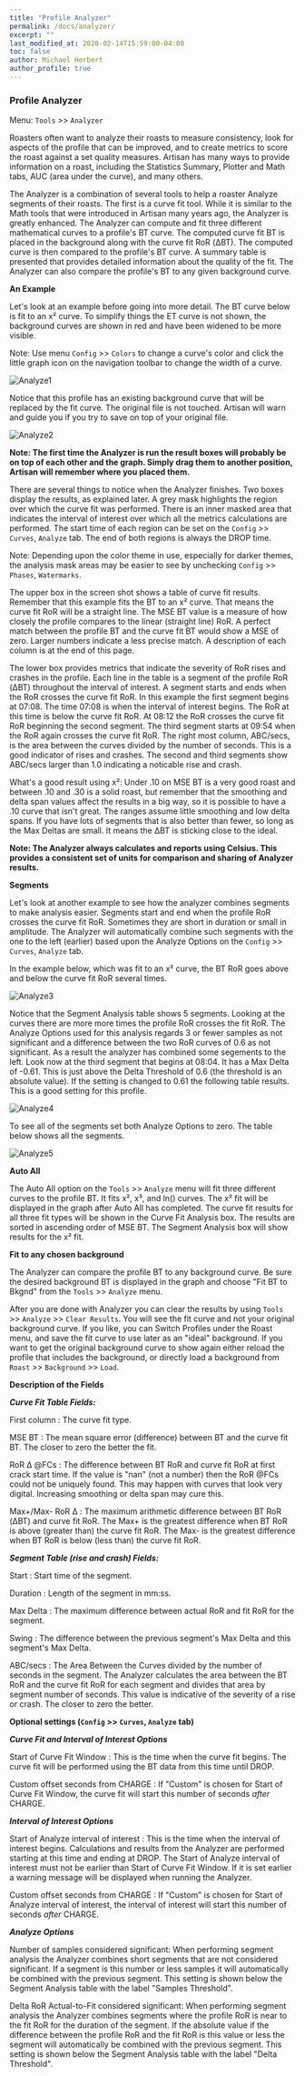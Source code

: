 ```yaml
---
title: "Profile Analyzer"
permalink: /docs/analyzer/
excerpt: ""
last_modified_at: 2020-02-14T15:59:00-04:00
toc: false
author: Michael Herbert
author_profile: true
---
```


### Profile Analyzer

Menu: `Tools` >> `Analyzer`


Roasters often want to analyze their roasts to measure consistency, look for aspects of the profile that can be improved, and to create metrics to score the roast against a set quality measures.  Artisan has many ways to provide information on a roast, including the Statistics Summary, Plotter and Math tabs, AUC (area under the curve), and many others.

The Analyzer is a combination of several tools to help a roaster Analyze segments of their roasts.  The first is a curve fit tool.  While it is similar to the Math tools that were introduced in Artisan many years ago, the Analyzer is greatly enhanced.  The Analyzer can compute and fit three different mathematical curves to a profile's BT curve.  The computed curve fit BT is placed in the background along with the curve fit RoR (ΔBT).  The computed curve is then compared to the profile's BT curve.  A summary table is presented that provides detailed information about the quality of the fit.  The Analyzer can also compare the profile's BT to any given background curve.
 
**An Example**

Let's look at an example before going into more detail. The BT curve below is fit to an x² curve.  To simplify things the ET curve is not shown, the background curves are shown in red and have been widened to be more visible.  	 

Note: Use menu `Config` >> `Colors` to change a curve's color and click the little graph icon on the navigation toolbar to change the width of a curve.
 
![Analyze1](/assets/images/gsg/Analyze1.png)

Notice that this profile has an existing background curve that will be replaced by the fit curve.  The original file is not touched.  Artisan will warn and guide you if you try to save on top of your original file.

![Analyze2](/assets/images/gsg/Analyze2.png)

**Note: The first time the Analyzer is run the result boxes will probably be on top of each other and the graph.  Simply drag them to another position, Artisan will remember where you placed them.**
 
There are several things to notice when the Analyzer finishes.  Two boxes display the results, as explained later.  A grey mask highlights the region over which the curve fit was performed. There is an inner masked area that indicates the interval of interest over which all the metrics calculations are performed. The start time of each region can be set on the `Config` >> `Curves`, `Analyze` tab.  The end of both regions is always the DROP time.

Note: Depending upon the color theme in use, especially for darker themes, the analysis mask areas may be easier to see by unchecking `Config` >> `Phases`, `Watermarks`.

The upper box in the screen shot shows a table of curve fit results.  Remember that this example fits the BT to an x² curve.  That means the curve fit RoR will be a straight line.  The MSE BT value is a measure of how closely the profile compares to the linear (straight line) RoR.  A perfect match between the profile BT and the curve fit BT would show a MSE of zero.  Larger numbers indicate a less precise match.  A description of each column is at the end of this page.  

The lower box provides metrics that indicate the severity of RoR rises and crashes in the profile.  Each line in the table is a segment of the profile RoR (ΔBT) throughout the interval of interest.  A segment starts and ends when the RoR crosses the curve fit RoR.  In this example the first segment begins at 07:08.  The time 07:08 is when the interval of interest begins. The RoR at this time is below the curve fit RoR.  At 08:12 the RoR crosses the curve fit RoR beginning the second segment.  The third segment starts at 09:54 when the RoR again crosses the curve fit RoR.  The right most column, ABC/secs, is the area between the curves divided by the number of seconds.  This is a good indicator of rises and crashes.  The second and third segments show ABC/secs larger than 1.0 indicating a noticable rise and crash.

What's a good result using x²:  Under .10 on MSE BT is a very good roast and between .10 and .30 is a solid roast, but remember that the smoothing and delta span values affect the results in a big way, so it is possible to have a .10 curve that isn't great. The ranges assume little smoothing and low delta spans.  If you have lots of segments that is also better than fewer, so long as the Max Deltas are small. It means the ΔBT is sticking close to the ideal.

**Note: The Analyzer always calculates and reports using Celsius. This provides a consistent set of units for comparison and sharing of Analyzer results.**

**Segments**

Let's look at another example to see how the analyzer combines segments to make analysis easier.  Segments start and end when the profile RoR crosses the curve fit RoR. Sometimes they are short in duration or small in amplitude.  The Analyzer will automatically combine such segments with the one to the left (earlier) based upon the Analyze Options on the `Config` >> `Curves`, `Analyze` tab. 

In the example below, which was fit to an x² curve, the BT RoR goes above and below the curve fit RoR several times. 

![Analyze3](/assets/images/gsg/Analyze3.png)

Notice that the Segment Analysis table shows 5 segments.  Looking at the curves there are more more times the profile RoR crosses the fit RoR.  The Analyze Options used for this analysis regards 3 or fewer samples as not significant and a difference between the two RoR curves of 0.6 as not significant.  As a result the analyzer has combined some segements to the left. Look now at the third segment that begins at 08:04.  It has a Max Delta of -0.61. This is just above the Delta Threshold of 0.6 (the threshold is an absolute value).  If the setting is changed to 0.61 the following table results.  This is a good setting for this profile.

![Analyze4](/assets/images/gsg/Analyze4.png)
 
To see all of the segments set both Analyze Options to zero.  The table below shows all the segments.

![Analyze5](/assets/images/gsg/Analyze5.png)

**Auto All**

The Auto All option on the `Tools` >> `Analyze` menu will fit three different curves to the profile BT.  It fits x², x³, and ln() curves.  The x² fit will be displayed in the graph after Auto All has completed.  The curve fit results for all three fit types will be shown in the Curve Fit Analysis box.  The results are sorted in ascending order of MSE BT.  The Segment Analysis box will show results for the x² fit. 


**Fit to any chosen background**

The Analyzer can compare the profile BT to any background curve.  Be sure the desired background BT is displayed in the graph and choose "Fit BT to Bkgnd" from the `Tools` >> `Analyze` menu.

After you are done with Analyzer you can clear the results by using `Tools` >> `Analyze` >> `Clear Results`.  You will see the fit curve and not your original background curve.  If you like, you can Switch Profiles under the Roast menu, and save the fit curve to use later as an "ideal" background.   If you want to get the original background curve to show again either reload the profile that includes the background, or directly load a background from `Roast` >> `Background` >> `Load`.  


**Description of the Fields**

**_Curve Fit Table Fields:_**

First column : The curve fit type.

MSE BT : The mean square error (difference) between BT and the curve fit BT. The closer to zero the better the fit.

RoR Δ @FCs : The difference between BT RoR and curve fit RoR at first crack start time.  If the value is "nan" (not a number) then the RoR @FCs could not be uniquely found.  This may happen with curves that look very digital.  Increasing smoothing or delta span may cure this.

Max+/Max- RoR Δ : The maximum arithmetic difference between BT RoR (ΔBT) and curve fit RoR.  The Max+ is the greatest difference when BT RoR is above (greater than) the curve fit RoR.  The Max- is the greatest difference when BT RoR is below (less than) the curve fit RoR. 


**_Segment Table (rise and crash) Fields:_**

Start : Start time of the segment.

Duration : Length of the segment in mm:ss.

Max Delta : The maximum difference between actual RoR and fit RoR for the segment.

Swing : The difference between the previous segment's Max Delta and this segment's Max Delta.

ABC/secs : The Area Between the Curves divided by the number of seconds in the segment.  The Analyzer calculates the area between the BT RoR and the curve fit RoR for each segment and divides that area by segment number of seconds.  This value is indicative of the severity of a rise or crash. The closer to zero the better.

**Optional settings (`Config` >> `Curves`, `Analyze` tab)**
 
**_Curve Fit and Interval of Interest Options_**

Start of Curve Fit Window : This is the time when the curve fit begins. The curve fit will be performed using the BT data from this time until DROP.

Custom offset seconds from CHARGE : If "Custom" is chosen for Start of Curve Fit Window, the curve fit will start this number of seconds _after_ CHARGE.


**_Interval of Interest Options_**

Start of Analyze interval of interest : This is the time when the interval of interest begins. Calculations and results from the Analyzer are performed starting at this time and ending at DROP.  The Start of Analyze interval of interest must not be earlier than Start of Curve Fit Window.  If it is set earlier a warning message will be displayed when running the Analyzer.

Custom offset seconds from CHARGE : If "Custom" is chosen for Start of Analyze interval of interest, the interval of interest will start this number of seconds _after_ CHARGE.


**_Analyze Options_**

Number of samples considered significant: When performing segment analysis the Analyzer combines short segments that are not considered significant.  If a segment is this number or less samples it will automatically be combined with the previous segment.  This setting is shown below the Segment Analysis table with the label "Samples Threshold".

Delta RoR Actual-to-Fit considered significant: When performing segment analysis the Analyzer combines segments where the profile RoR is near to the fit RoR for the duration of the segment. If the absolute value if the difference between the profile RoR and the fit RoR is this value or less the segment will automatically be combined with the previous segment. This setting is shown below the Segment Analysis table with the label "Delta Threshold".


